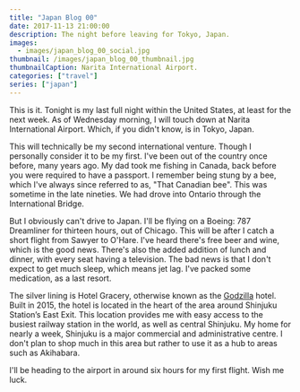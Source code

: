 ```yaml
---
title: "Japan Blog 00"
date: 2017-11-13 21:00:00
description: The night before leaving for Tokyo, Japan.
images:
  - images/japan_blog_00_social.jpg
thumbnail: /images/japan_blog_00_thumbnail.jpg
thumbnailCaption: Narita International Airport.
categories: ["travel"]
series: ["japan"]
---
```


This is it. Tonight is my last full night within the United States, at least for the next week. As of Wednesday morning, I will touch down at Narita International Airport. Which, if you didn't know, is in Tokyo, Japan.

This will technically be my second international venture. Though I personally consider it to be my first. I've been out of the country once before, many years ago. My dad took me fishing in Canada, back before you were required to have a passport. I remember being stung by a bee, which I've always since referred to as, "That Canadian bee". This was sometime in the late nineties. We had drove into Ontario through the International Bridge.

But I obviously can't drive to Japan. I'll be flying on a Boeing: 787 Dreamliner for thirteen hours, out of Chicago. This will be after I catch a short flight from Sawyer to O'Hare. I've heard there's free beer and wine, which is the good news. There's also the added addition of lunch and dinner, with every seat having a television. The bad news is that I don't expect to get much sleep, which means jet lag. I've packed some medication, as a last resort.

The silver lining is Hotel Gracery, otherwise known as the [Godzilla](http://godzilla.wikia.com/wiki/Godzilla_Head) hotel. Built in 2015, the hotel is located in the heart of the area around Shinjuku Station’s East Exit. This location provides me with easy access to the busiest railway station in the world, as well as central Shinjuku. My home for nearly a week, Shinjuku is a major commercial and administrative centre. I don't plan to shop much in this area but rather to use it as a hub to areas such as Akihabara.

I'll be heading to the airport in around six hours for my first flight. Wish me luck.
